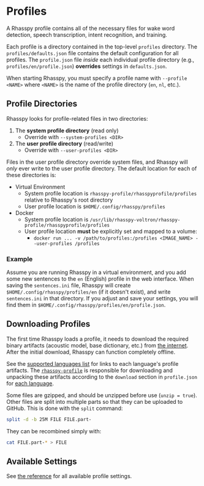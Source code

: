 # Profiles

A Rhasspy profile contains all of the necessary files for wake word detection, speech transcription, intent recognition, and training.

Each profile is a directory contained in the top-level `profiles` directory. The `profiles/defaults.json` file contains the default configuration for all profiles. The `profile.json` file *inside* each individual profile directory (e.g., `profiles/en/profile.json`) **overrides** settings in `defaults.json`.

When starting Rhasspy, you must specify a profile name with `--profile <NAME>` where `<NAME>` is the name of the profile directory (`en`, `nl`, etc.).

## Profile Directories

Rhasspy looks for profile-related files in two directories:

1. The **system profile directory** (read only)
    * Override with `--system-profiles <DIR>`
2. The **user profile directory** (read/write)
    * Override with `--user-profiles <DIR>`

Files in the user profile directory override system files, and Rhasspy will *only* ever write to the user profile directory.
The default location for each of these directories is:

* Virtual Environment
    * System profile location is `rhasspy-profile/rhasspyprofile/profiles` relative to Rhasspy's root directory
    * User profile location is `$HOME/.config/rhasspy/profiles`
* Docker
    * System profile location is `/usr/lib/rhasspy-voltron/rhasspy-profile/rhasspyprofile/profiles`
    * User profile location **must** be explicitly set and mapped to a volume:
        * `docker run ... -v /path/to/profiles:/profiles <IMAGE_NAME> --user-profiles /profiles`

### Example

Assume you are running Rhasspy in a virtual environment, and you add some new sentences to the `en` (English) profile in the web interface. When saving the `sentences.ini` file, Rhasspy will create `$HOME/.config/rhasspy/profiles/en` (if it doesn't exist), and write `sentences.ini` in that directory. If you adjust and save your settings, you will find them in `$HOME/.config/rhasspy/profiles/en/profile.json`.

## Downloading Profiles

The first time Rhasspy loads a profile, it needs to download the required binary artifacts (acoustic model, base dictionary, etc.) from [the internet](https://github.com/synesthesiam). After the initial download, Rhasspy can function completely offline.

See the [supported languages list](index.md#supported-languages) for links to each language's profile artifacts. The [`rhasspy-profile`](https://github.com/rhasspy/rhasspy-profile) is responsible for downloading and unpacking these artifacts according to the `download` section in `profile.json` for [each language](https://github.com/rhasspy/rhasspy-profile/tree/master/rhasspyprofile/profiles).

Some files are gzipped, and should be unzipped before use (`unzip = true`). Other files are split into multiple parts so that they can be uploaded to GitHub. This is done with the `split` command:

```bash
split -d -b 25M FILE FILE.part-
```

They can be recombined simply with:

```bash
cat FILE.part-* > FILE
```

## Available Settings

See [the reference](reference.md#profile-settings) for all available profile settings.

